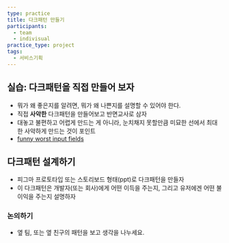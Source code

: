 ```yaml
---
type: practice
title: 다크패턴 만들기
participants:
  - team
  - indivisual
practice_type: project
tags:
  - 서비스기획
---
```



## 실습: 다크패턴을 직접 만들어 보자

- 뭐가 왜 좋은지를 알려면, 뭐가 왜 나쁜지를 설명할 수 있어야 한다.
- 직접 **사악한** 다크패턴을 만들어보고 반면교사로 삼자
- 대놓고 불편하고 어렵게 만드는 게 아니라, 눈치채지 못할만큼 미묘한 선에서 최대한 사악하게 만드는 것이 포인트
- [funny worst input fields](https://www.boredpanda.com/funny-worst-input-fields/)

## 다크패턴 설계하기

- 피그마 프로토타입 또는 스토리보드 형태(ppt)로 다크패턴을 만들자
- 이 다크패턴은 개발자(또는 회사)에게 어떤 이득을 주는지, 그리고 유저에겐 어떤 불이익을 주는지 설명하자

### 논의하기

- 옆 팀, 또는 옆 친구의 패턴을 보고 생각을 나누세요.